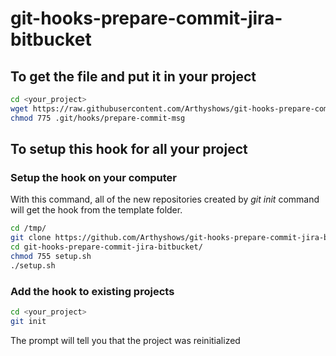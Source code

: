 # git-hooks-prepare-commit-jira-bitbucket

## To get the file and put it in your project
```bash
cd <your_project>
wget https://raw.githubusercontent.com/Arthyshows/git-hooks-prepare-commit-jira-bitbucket/master/.git_template/hooks/prepare-commit-msg -P .git/hooks/
chmod 775 .git/hooks/prepare-commit-msg
```

## To setup this hook for all your project 
### Setup the hook on your computer
With this command, all of the new repositories created by *git init* command will get the hook from the template folder.
```bash
cd /tmp/
git clone https://github.com/Arthyshows/git-hooks-prepare-commit-jira-bitbucket.git
cd git-hooks-prepare-commit-jira-bitbucket/
chmod 755 setup.sh
./setup.sh
```

### Add the hook to existing projects
```bash
cd <your_project>
git init
```
The prompt will tell you that the project was reinitialized
